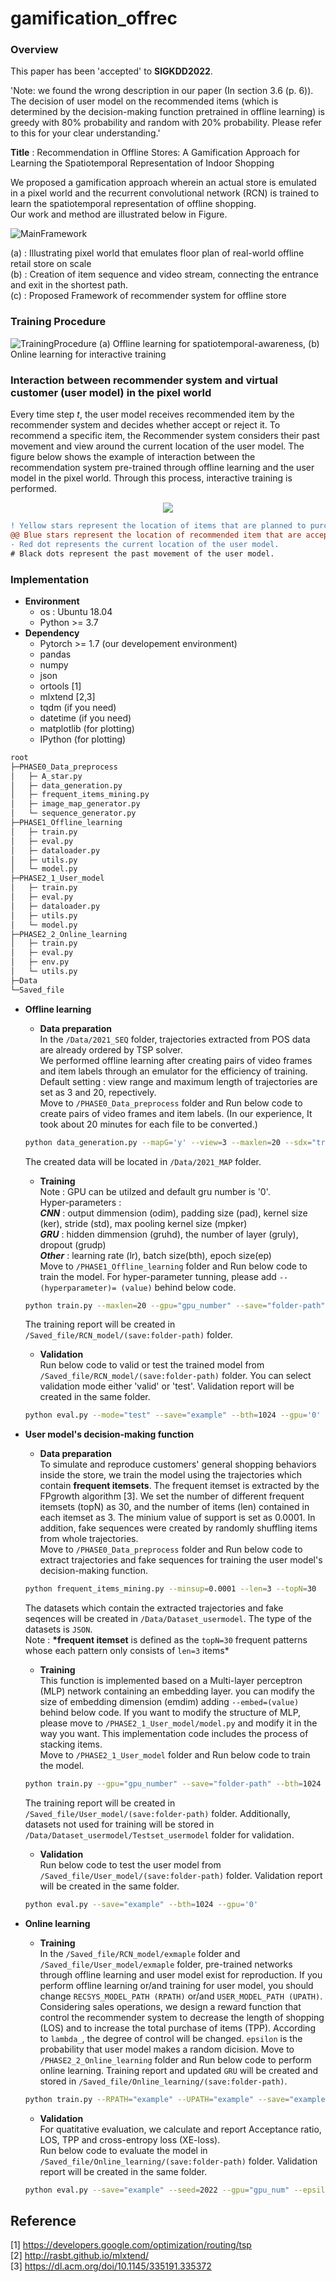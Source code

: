 # gamification_offrec

### Overview

This paper has been 'accepted' to **SIGKDD2022**.

'Note: we found the wrong description in our paper (In section 3.6 (p. 6)). The decision of user model on the recommended items (which is determined by the decision-making function pretrained in offline learning) is greedy with 80% probability and random with 20% probability. Please refer to this for your clear understanding.'

**Title** : Recommendation in Offline Stores: A Gamification Approach for Learning the Spatiotemporal Representation of Indoor Shopping

We proposed a gamification approach wherein an actual store is emulated in a pixel world and the recurrent convolutional network (RCN) is trained to learn the spatiotemporal representation of offline shopping.  
Our work and method are illustrated below in Figure.

![MainFramework](./Figure/Main_framework.png)

(a) : Illustrating pixel world that emulates floor plan of real-world offline retail store on scale  
(b) : Creation of item sequence and video stream, connecting the entrance and exit in the shortest path.  
(c) : Proposed Framework of recommender system for offline store

### Training Procedure

![TrainingProcedure](./Figure/Training_procedure.png)
(a) Offline learning for spatiotemporal-awareness, (b) Online learning for interactive training

### Interaction between recommender system and virtual customer (user model) in the pixel world

Every time step _t_, the user model receives recommended item by the recommender system and decides whether accept or reject it. To recommend a specific item, the Recommender system considers their past movement and view around the current location of the user model. The figure below shows the example of interaction between the recommendation system pre-trained through offline learning and the user model in the pixel world. Through this process, interactive training is performed.

<p align="center"><img src="./Figure/interactive_recsys_user.gif"></p>

```diff
! Yellow stars represent the location of items that are planned to purchase.
@@ Blue stars represent the location of recommended item that are accepted. @@
- Red dot represents the current location of the user model.
# Black dots represent the past movement of the user model.
```

### Implementation

- **Environment**
  - os : Ubuntu 18.04
  - Python >= 3.7
- **Dependency**
  - Pytorch >= 1.7 (our developement environment)
  - pandas
  - numpy
  - json
  - ortools [1]
  - mlxtend [2,3]
  - tqdm (if you need)
  - datetime (if you need)
  - matplotlib (for plotting)
  - IPython (for plotting)

```bash
root
├─PHASE0_Data_preprocess
│   ├─ A_star.py
│   ├─ data_generation.py
│   ├─ frequent_items_mining.py
│   ├─ image_map_generator.py
│   └─ sequence_generator.py
├─PHASE1_Offline_learning
│   ├─ train.py
│   ├─ eval.py
│   ├─ dataloader.py
│   ├─ utils.py
│   └─ model.py
├─PHASE2_1_User_model
│   ├─ train.py
│   ├─ eval.py
│   ├─ dataloader.py
│   ├─ utils.py
│   └─ model.py
├─PHASE2_2_Online_learning
│   ├─ train.py
│   ├─ eval.py
│   ├─ env.py
│   └─ utils.py
├─Data
└─Saved_file
```

- **Offline learning**

  - **Data preparation**  
    In the `/Data/2021_SEQ` folder, trajectories extracted from POS data are already ordered by TSP solver.  
    We performed offline learning after creating pairs of video frames and item labels through an emulator for the efficiency of training.  
    Default setting : view range and maximum length of trajectories are set as 3 and 20, repectively.  
    Move to `/PHASE0_Data_preprocess` folder and Run below code to create pairs of video frames and item labels. (In our experience, It took about 20 minutes for each file to be converted.)

  ```bash
  python data_generation.py --mapG='y' --view=3 --maxlen=20 --sdx="train1"
  ```

  The created data will be located in `/Data/2021_MAP` folder.

  - **Training**  
    Note : GPU can be utilzed and default gru number is '0'.  
    Hyper-parameters :  
    **_CNN_** : output dimmension (odim), padding size (pad), kernel size (ker), stride (std), max pooling kernel size (mpker)  
    **_GRU_** : hidden dimmension (gruhd), the number of layer (gruly), dropout (grudp)  
    **_Other_** : learning rate (lr), batch size(bth), epoch size(ep)  
    Move to `/PHASE1_Offline_learning` folder and Run below code to train the model. For hyper-parameter tunning, please add `--(hyperparameter)= (value)` behind below code.

  ```bash
  python train.py --maxlen=20 --gpu="gpu_number" --save="folder-path" --bth=1024 --ep=100
  ```

  The training report will be created in `/Saved_file/RCN_model/(save:folder-path)` folder.

  - **Validation**  
    Run below code to valid or test the trained model from `/Saved_file/RCN_model/(save:folder-path)` folder. You can select validation mode either 'valid' or 'test'. Validation report will be created in the same folder.

  ```bash
  python eval.py --mode="test" --save="example" --bth=1024 --gpu='0'
  ```

- **User model's decision-making function**

  - **Data preparation**  
    To simulate and reproduce customers' general shopping behaviors inside the store, we train the model using the trajectories which contain **frequent itemsets**. The frequent itemset is extracted by the FPgrowth algorithm [3]. We set the number of different frequent itemsets (topN) as 30, and the number of items (len) contained in each itemset as 3. The minium value of support is set as 0.0001. In addition, fake sequences were created by randomly shuffling items from whole trajectories.  
    Move to `/PHASE0_Data_preprocess` folder and Run below code to extract trajectories and fake sequences for training the user model's decision-making function.

  ```bash
  python frequent_items_mining.py --minsup=0.0001 --len=3 --topN=30
  ```

  The datasets which contain the extracted trajectories and fake seqences will be created in `/Data/Dataset_usermodel`. The type of the datasets is `JSON`.  
  Note : **\*frequent itemset** is defined as the `topN=30` frequent patterns whose each pattern only consists of `len=3` items\*

  - **Training**  
    This function is implemented based on a Multi-layer perceptron (MLP) network containing an embedding layer. you can modify the size of embedding dimension (emdim) adding `--embed=(value)` behind below code. If you want to modify the structure of MLP, please move to `/PHASE2_1_User_model/model.py` and modify it in the way you want. This implementation code includes the process of stacking items.  
    Move to `/PHASE2_1_User_model` folder and Run below code to train the model.

  ```bash
  python train.py --gpu="gpu_number" --save="folder-path" --bth=1024 --ep=2000 --emdim=32 --lr=0.00001
  ```

  The training report will be created in `/Saved_file/User_model/(save:folder-path)` folder. Additionally, datasets not used for training will be stored in `/Data/Dataset_usermodel/Testset_usermodel` folder for validation.

  - **Validation**  
    Run below code to test the user model from `/Saved_file/User_model/(save:folder-path)` folder. Validation report will be created in the same folder.

  ```bash
  python eval.py --save="example" --bth=1024 --gpu='0'
  ```

- **Online learning**
  - **Training**  
    In the `/Saved_file/RCN_model/exmaple` folder and `/Saved_file/User_model/exmaple` folder, pre-trained networks through offline learning and user model exist for reproduction. If you perform offline learning or/and training for user model, you should change `RECSYS_MODEL_PATH (RPATH)` or/and `USER_MODEL_PATH (UPATH)`.  
    Considering sales operations, we design a reward function that control the recommender system to decrease the length of shopping (LOS) and to increase the total purchase of items (TPP). According to `lambda_`, the degree of control will be changed. `epsilon` is the probability that user model makes a random dicision.
    Move to `/PHASE2_2_Online_learning` folder and Run below code to perform online learning. Training report and updated `GRU` will be created and stored in `/Saved_file/Online_learning/(save:folder-path)`.
  ```bash
  python train.py --RPATH="example" --UPATH="example" --save="example" --lambda_=0.5 --seed=2022 --lr=0.0005 --gpu="gpu_num" --ep=500 --epsilon=0.2
  ```
  - **Validation**  
    For quatitative evaluation, we calculate and report Acceptance ratio, LOS, TPP and cross-entropy loss (XE-loss).  
    Run below code to evaluate the model in `/Saved_file/Online_learning/(save:folder-path)` folder. Validation report will be created in the same folder.
  ```bash
  python eval.py --save="example" --seed=2022 --gpu="gpu_num" --epsilon=0.2
  ```

## Reference

 [1] https://developers.google.com/optimization/routing/tsp  
 [2] http://rasbt.github.io/mlxtend/  
 [3] https://dl.acm.org/doi/10.1145/335191.335372
